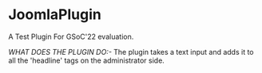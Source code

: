 # JoomlaPlugin
A Test Plugin For GSoC'22 evaluation.

*WHAT DOES THE PLUGIN DO:-*
The plugin takes a text input and adds it to all the 'headline' tags on the administrator side.
